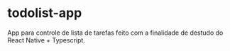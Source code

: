 # todolist-app

App para controle de lista de tarefas feito com a finalidade de destudo do React Native + Typescript.
